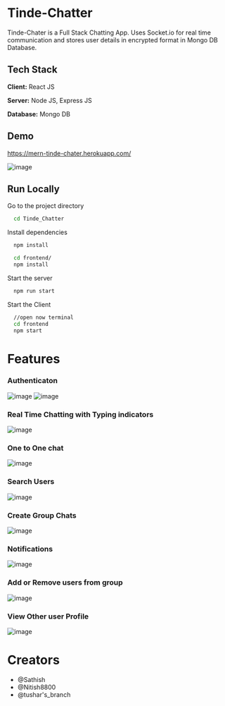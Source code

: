 # Tinde-Chatter

Tinde-Chater is a Full Stack Chatting App.
Uses Socket.io for real time communication and stores user details in encrypted format in Mongo DB Database.
## Tech Stack

**Client:** React JS

**Server:** Node JS, Express JS

**Database:** Mongo DB
  
## Demo

https://mern-tinde-chater.herokuapp.com/

![image](https://user-images.githubusercontent.com/81190422/165007575-682c84be-de2e-471c-8792-78f55dcd9a6f.png)

## Run Locally

Go to the project directory

```bash
  cd Tinde_Chatter
```

Install dependencies

```bash
  npm install
```

```bash
  cd frontend/
  npm install
```

Start the server

```bash
  npm run start
```
Start the Client

```bash
  //open now terminal
  cd frontend
  npm start
```

  
# Features

### Authenticaton
![image](https://user-images.githubusercontent.com/81190422/165007020-8503f29d-34ca-48ed-b07c-81eec173bd30.png)
![image](https://user-images.githubusercontent.com/81190422/165006967-33016f29-f63e-4bb8-a69b-1175580a0536.png)
### Real Time Chatting with Typing indicators
![image](https://user-images.githubusercontent.com/81190422/165007081-26c25aa2-5955-475a-898c-5a548deca960.png)
### One to One chat
![image](https://user-images.githubusercontent.com/81190422/165007139-75ee9d5d-f985-420b-a704-596b2f95203c.png)
### Search Users
![image](https://user-images.githubusercontent.com/81190422/165007166-29c28767-29cd-4e79-8aac-5fddc97504ad.png)
### Create Group Chats
![image](https://user-images.githubusercontent.com/81190422/165007232-cbaf5ce1-b792-4706-a0b3-43b294286d61.png)
### Notifications 
![image](https://user-images.githubusercontent.com/81190422/165007343-bf91f884-e304-4e17-aeb8-248a08bba59d.png)
### Add or Remove users from group
![image](https://user-images.githubusercontent.com/81190422/165007401-16cd3eb8-cb13-4950-a254-8846ab694eea.png)
### View Other user Profile
![image](https://user-images.githubusercontent.com/81190422/165007413-442dd769-0887-4e4a-aabd-90681675f8e6.png)

# Creators
- @Sathish
- @Nitish8800
- @tushar's_branch



